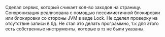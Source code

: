 Сделал сервис, который счикает кол-во заходов на страницу. Сонхронизация реализована с помощью пессимистичной блокировки или блокировки со стороны JVM в виде Lock.
Не сделел проверку на отсутствие записи в бд. Не стал это делать программно, т.к для этого есть собственные инструменты, которые в тз не были указаны.